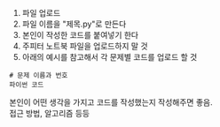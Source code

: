 1. 파일 업로드
2. 파일 이름을 "제목.py"로 만든다
3. 본인이 작성한 코드를 붙여넣기 한다
4. 주피터 노트북 파일을 업로드하지 말 것
5. 아래의 예시를 참고해서 각 문제별 코드를 업로드 할 것

   
```
# 문제 이름과 번호
파이썬 코드
```
  
본인이 어떤 생각을 가지고 코드를 작성했는지 작성해주면 좋음.  
접근 방법, 알고리즘 등등
